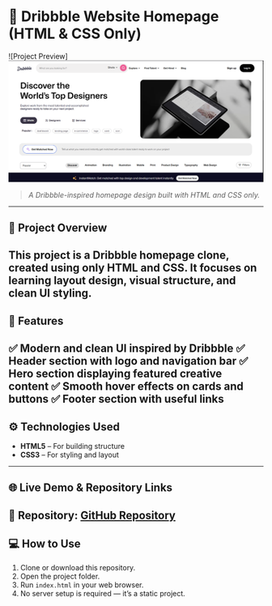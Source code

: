 # 🎨 Dribbble Website Homepage (HTML & CSS Only)
![Project Preview]![alt text](<Screenshot 2025-10-29 201326.png>)
> *A Dribbble-inspired homepage design built with HTML and CSS only.*
---
## 📝 Project Overview
This project is a **Dribbble homepage clone**, created using only **HTML** and **CSS**.
It focuses on learning layout design, visual structure, and clean UI styling.
---
## 🌟 Features
✅ Modern and clean UI inspired by Dribbble
✅ Header section with logo and navigation bar
✅ Hero section displaying featured creative content
✅ Smooth hover effects on cards and buttons
✅ Footer section with useful links
---
## ⚙️ Technologies Used
- **HTML5** – For building structure
- **CSS3** – For styling and layout
---
## 🌐 Live Demo & Repository Links
📁 **Repository:** [GitHub Repository](https://github.com/vishalpatle/dribbble-homepage)
---
## 💻 How to Use
1. Clone or download this repository.
2. Open the project folder.
3. Run `index.html` in your web browser.
4. No server setup is required — it’s a static project.